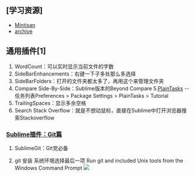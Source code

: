 

## [学习资源]
 * [Mintisan](http://www.jianshu.com/p/d1b9a64e2e37)
  * [archive](http://www.jianshu.com/notebooks/432126/latest)
## 通用插件[1][](http://www.jianshu.com/p/5905f927d01b)
1. WordCount：可以实时显示当前文件的字数
2. Side​Bar​Enhancements：右键一下子多处那么多选择
3. SideBarFolders：打开的文件夹都太多了，再用这个来管理文件夹
4. Compare Side-By-Side：Sublime版本的Beyond Compare
5.[PlainTasks](http://lucifr.com/2012/09/18/sublime-text-extension-plaintasks/) --任务列表Preferences > Package Settings > PlainTasks > Tutorial
6. TrailingSpaces：显示多余空格
7. Search Stack Overflow：就是不想动鼠标，直接在Sublime中打开浏览器搜索Stackoverflow

### [Sublime插件：Git篇](http://www.jianshu.com/p/3a8555c273d8)
1. SublimeGit：Git党必备

2. git  安装 系统环境选择最后一项  Run git and included Unix tools from the Windows Command Prompt
![](https://cloud.githubusercontent.com/assets/8462060/12740865/7bdb4014-c9b2-11e5-9bc3-630d73a2fedc.png)


